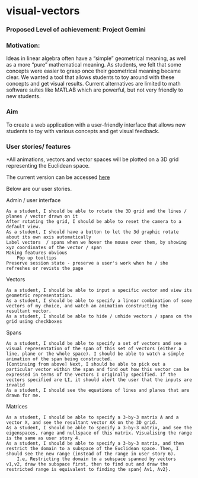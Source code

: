 # visual-vectors

### Proposed Level of achievement: Project Gemini

### Motivation:   
Ideas in linear algebra often have a “simple” geometrical meaning, as well as a more “pure” mathematical meaning. As students, we felt that some concepts were easier to grasp once their geometrical meaning became clear. We wanted a tool that  allows students to toy around with these concepts and get visual results. Current alternatives are limited to math software suites like MATLAB which are powerful, but not very friendly to new students.

### Aim  
To create a web application with a user-friendly interface that allows new students to toy with various concepts and get visual feedback.

 ### User stories/ features

*All animations, vectors and vector spaces will be plotted on a 3D grid representing the Euclidean space.

The current version can be accessed [here](visual-vector.com)

Below are our user stories.

Admin / user interface
	

    As a student, I should be able to rotate the 3D grid and the lines / planes / vector drawn on it
    After rotating the grid, I should be able to reset the camera to a default view.
    As a student, I should have a button to let the 3d graphic rotate about its own axis automatically
    Label vectors  / spans when we hover the mouse over them, by showing xyz coordinates of the vector / span
    Making features obvious
        Pop up tooltips
    Preserve session state - preserve a user's work when he / she refreshes or revists the page

Vectors
	

    As a student, I should be able to input a specific vector and view its geometric representation.
    As a student, I should be able to specify a linear combination of some vectors of my choice, and watch an animation constructing the resultant vector.
    As a student, I should be able to hide / unhide vectors / spans on the grid using checkboxes

Spans
	

    As a student, I should be able to specify a set of vectors and see a visual representation of the span of this set of vectors (either a line, plane or the whole space). I should be able to watch a simple animation of the span being constructed.
    [Continuing from above] Next, I should be able to pick out a particular vector within the span and find out how this vector can be expressed in terms of the vectors I originally specified. If the vectors specified are LI, it should alert the user that the inputs are invalid
    As a student, I should see the equations of lines and planes that are drawn for me.

Matrices
	

    As a student, I should be able to specify a 3-by-3 matrix A and a vector X, and see the resultant vector AX on the 3D grid.
    As a student, I should be able to specify a 3-by-3 matrix, and see the eigenspaces, range and nullspace of this matrix. Visualising the range is the same as user story 4.
    As a student, I should be able to specify a 3-by-3 matrix, and then restrict the domain to a subspace of the Euclidean space. Then, I should see the new range (instead of the range in user story 6).
        I.e, Restricting the domain to a subspace spanned by vectors v1,v2, draw the subspace first, then to find out and draw the restricted range is equivalent to finding the span{ Av1, Av2}.


